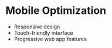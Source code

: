 # Mobile Optimization
- Responsive design
- Touch-friendly interface
- Progressive web app features
